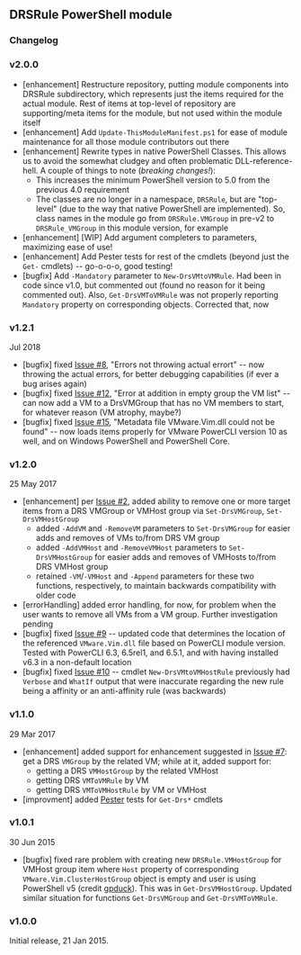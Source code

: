 ## DRSRule PowerShell module

### Changelog
### v2.0.0
- \[enhancement] Restructure repository, putting module components into DRSRule subdirectory, which represents just the items required for the actual module. Rest of items at top-level of repository are supporting/meta items for the module, but not used within the module itself
- \[enhancement] Add `Update-ThisModuleManifest.ps1` for ease of module maintenance for all those module contributors out there
- \[enhancement] Rewrite types in native PowerShell Classes. This allows us to avoid the somewhat cludgey and often problematic DLL-reference-hell. A couple of things to note (*breaking changes!*):
  - This increases the minimum PowerShell version to 5.0 from the previous 4.0 requirement
  - The classes are no longer in a namespace, `DRSRule`, but are "top-level" (due to the way that native PowerShell are implemented). So, class names in the module go from `DRSRule.VMGroup` in pre-v2 to `DRSRule_VMGroup` in this module version, for example
- \[enhancement] [WIP] Add argument completers to parameters, maximizing ease of use!
- \[enhancement] Add Pester tests for rest of the cmdlets (beyond just the `Get-` cmdlets) -- go-o-o-o, good testing!
- \[bugfix] Add `-Mandatory` parameter to `New-DrsVMtoVMRule`. Had been in code since v1.0, but commented out (found no reason for it being commented out). Also, `Get-DrsVMToVMRule` was not properly reporting `Mandatory` property on corresponding objects. Corrected that, now

### v1.2.1
Jul 2018
- \[bugfix] fixed [Issue #8](https://github.com/PowerCLIGoodies/DRSRule/issues/8), "Errors not throwing actual errort" -- now throwing the actual errors, for better debugging capabilities (if ever a bug arises again)
- \[bugfix] fixed [Issue #12](https://github.com/PowerCLIGoodies/DRSRule/issues/12), "Error at addition in empty group the VM list" -- can now add a VM to a DrsVMGroup that has no VM members to start, for whatever reason (VM atrophy, maybe?)
- \[bugfix] fixed [Issue #15](https://github.com/PowerCLIGoodies/DRSRule/issues/15), "Metadata file VMware.Vim.dll could not be found" -- now loads items properly for VMware PowerCLI version 10 as well, and on Windows PowerShell and PowerShell Core.

### v1.2.0
25 May 2017
- \[enhancement] per [Issue #2](https://github.com/PowerCLIGoodies/DRSRule/issues/2), added ability to remove one or more target items from a DRS VMGroup or VMHost group via `Set-DrsVMGroup`, `Set-DrsVMHostGroup`
  - added `-AddVM` and `-RemoveVM` parameters to `Set-DrsVMGroup` for easier adds and removes of VMs to/from DRS VM group
  - added `-AddVMHost` and `-RemoveVMHost` parameters to `Set-DrsVMHostGroup` for easier adds and removes of VMHosts to/from DRS VMHost group
  - retained `-VM`/`-VMHost` and `-Append` parameters for these two functions, respectively, to maintain backwards compatibility with older code
- \[errorHandling] added error handling, for now, for problem when the user wants to remove all VMs from a VM group. Further investigation pending
- \[bugfix] fixed [Issue #9](https://github.com/PowerCLIGoodies/DRSRule/issues/9) -- updated code that determines the location of the referenced `VMware.Vim.dll` file based on PowerCLI module version. Tested with PowerCLI 6.3, 6.5rel1, and 6.5.1, and with having installed v6.3 in a non-default location
- \[bugfix] fixed [Issue #10](https://github.com/PowerCLIGoodies/DRSRule/issues/10) -- cmdlet `New-DrsVMtoVMHostRule` previously had `Verbose` and `WhatIf` output that were inaccurate regarding the new rule being a affinity or an anti-affinity rule (was backwards)

### v1.1.0
29 Mar 2017
- \[enhancement] added support for enhancement suggested in [Issue #7](https://github.com/PowerCLIGoodies/DRSRule/issues/7): get a DRS `VMGroup` by the related VM; while at it, added support for:
    - getting a DRS `VMHostGroup` by the related VMHost
    - getting DRS `VMToVMRule` by VM
    - getting DRS `VMToVMHostRule` by VM or VMHost
- \[improvment] added [Pester](https://github.com/pester/Pester) tests for `Get-Drs*` cmdlets

### v1.0.1

30 Jun 2015

- \[bugfix] fixed rare problem with creating new `DRSRule.VMHostGroup` for VMHost group item where `Host` property of corresponding `VMware.Vim.ClusterHostGroup` object is empty and user is using PowerShell v5 (credit [gpduck](https://github.com/gpduck)). This was in `Get-DrsVMHostGroup`. Updated similar situation for functions `Get-DrsVMGroup` and `Get-DrsVMToVMRule`.

### v1.0.0

Initial release, 21 Jan 2015.
